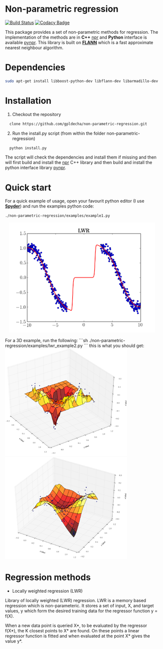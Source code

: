 # Non-parametric regression

[![Build Status](https://travis-ci.org/gpldecha/non-parametric-regression.svg?branch=master)](https://travis-ci.org/gpldecha/non-parametric-regression) [![Codacy Badge](https://api.codacy.com/project/badge/Grade/a1fad67f83ce442aabc2805d4bd2d6fd)](https://www.codacy.com/app/chambrierg/non-parametric-regression?utm_source=github.com&amp;utm_medium=referral&amp;utm_content=gpldecha/non-parametric-regression&amp;utm_campaign=Badge_Grade)


This package provides a set of non-parametric methods for regression. The implementation of the methods are in **C++** 
[npr](https://github.com/gpldecha/non-parametric-regression/tree/master/npr) and **Python** interface is available 
[pynpr](https://github.com/gpldecha/non-parametric-regression/tree/master/pynpr). This library is built on [**FLANN**](http://www.cs.ubc.ca/research/flann/) which is a fast approximate nearest neighbour algorithm.

# Dependencies

```sh
sudo apt-get install libboost-python-dev libflann-dev libarmadillo-dev python-numpy
```

# Installation

1. Checkout the repository

  ```sh
    clone https://github.com/gpldecha/non-parametric-regression.git
  ```
2. Run the install.py script (from within the folder non-parametric-regression)

  ```bash
    python install.py
  ```
The script will check the dependencies and install them if missing and then will first 
build and install the [npr](https://github.com/gpldecha/non-parametric-regression/tree/master/npr) C++ library
and then build and install the python interface library [pynpr](https://github.com/gpldecha/non-parametric-regression/tree/master/pynpr).

# Quick start
For a quick example of usage, open your favourit python editor (I use [**Spyder**](https://pythonhosted.org/spyder/)) and run
the examples python code: 

```sh
./non-parametric-regression/examples/example1.py
```

<p align="center">
<img src="docs/images/lwr_1D.png" width="480">
</p>
For a 3D example, run the following:
```sh
./non-parametric-regression/examples/lwr_example2.py
```
this is what you should get:<br> 
<img src="docs/images/lwr_2D_low_var.png" width="400"/> <img src="docs/images/lwr_2D_mid.png" width="400"/>


# Regression methods

* Locally weighted regression (LWR)

Library of locally weighted (LWR) regression. LWR is a memory based regression which is non-parameteric. 
It stores a set of input, X, and target values, y which form the desired training data for the regressor 
function y = f(X).

When a new data point is queried X*, to be evaluated by the regressor f(X*), the K closest points to X* are found. 
On these points a linear regressor function is fitted and when evaluated at the point X* gives the value y*.
